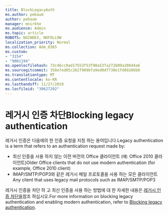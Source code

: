 ```yaml
---
title: BlockLegacyAuth
ms.author: pebaum
author: pebaum
manager: mnirkhe
ms.audience: Admin
ms.topic: article
ROBOTS: NOINDEX, NOFOLLOW
localization_priority: Normal
ms.collection: Adm_O365
ms.custom:
- "3154"
- "9001194"
ms.openlocfilehash: 73c46cc9ad17553f53f90a53fa272609a208d4a6
ms.sourcegitcommit: 358e7ed05c262f909bfa9ed0df730e1fd89266b8
ms.translationtype: MT
ms.contentlocale: ko-KR
ms.lasthandoff: 11/27/2019
ms.locfileid: "39627292"
---
```

# <a name="blocking-legacy-authentication"></a><span data-ttu-id="de8eb-102">레거시 인증 차단</span><span class="sxs-lookup"><span data-stu-id="de8eb-102">Blocking legacy authentication</span></span>

<span data-ttu-id="de8eb-103">레거시 인증은 다음에의 한 인증 요청을 지칭 하는 용어입니다.</span><span class="sxs-lookup"><span data-stu-id="de8eb-103">Legacy authentication is a term that refers to an authentication request made by:</span></span>

- <span data-ttu-id="de8eb-104">최신 인증을 사용 하지 않는 이전 버전의 Office 클라이언트 (예: Office 2010 클라이언트)</span><span class="sxs-lookup"><span data-stu-id="de8eb-104">Older Office clients that do not use modern authentication (for example, Office 2010 client)</span></span>
- <span data-ttu-id="de8eb-105">IMAP/SMTP/POP3와 같은 레거시 메일 프로토콜을 사용 하는 모든 클라이언트</span><span class="sxs-lookup"><span data-stu-id="de8eb-105">Any client that uses legacy mail protocols such as IMAP/SMTP/POP3</span></span>  

<span data-ttu-id="de8eb-106">레거시 인증을 차단 하 고 최신 인증을 사용 하는 방법에 대 한 자세한 내용은 [레거시 인증 차단을](https://docs.microsoft.com/azure/active-directory/conditional-access/concept-conditional-access-block-legacy-authentication)참조 하십시오.</span><span class="sxs-lookup"><span data-stu-id="de8eb-106">For more information on blocking legacy authentication and enabling modern authentication, refer to [Blocking legacy authentication](https://docs.microsoft.com/azure/active-directory/conditional-access/concept-conditional-access-block-legacy-authentication).</span></span>